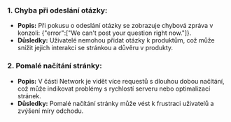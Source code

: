 ### 1. Chyba při odeslání otázky:
- **Popis:** Při pokusu o odeslání otázky se zobrazuje chybová zpráva v konzoli: {"error":["We can't post your question right now."]}.
- **Důsledky:** Uživatelé nemohou přidat otázky k produktům, což může snížit jejich interakci se stránkou a důvěru v produkty.

### 2. Pomalé načítání stránky:
- **Popis:** V části Network je vidět více requestů s dlouhou dobou načítání, což může indikovat problémy s rychlostí serveru nebo optimalizací stránek.
- **Důsledky:** Pomalé načítání stránky může vést k frustraci uživatelů a zvýšení míry odchodu.
